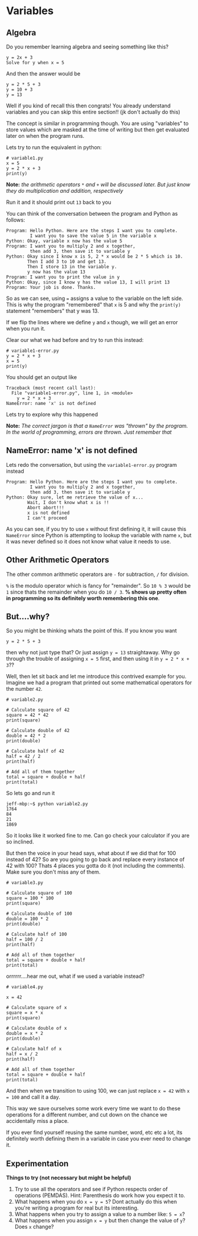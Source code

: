# Variables

## Algebra
Do you remember learning algebra and seeing something like this?
```
y = 2x + 3
Solve for y when x = 5
```
And then the answer would be
```
y = 2 * 5 + 3
y = 10 + 3
y = 13
```

Well if you kind of recall this then congrats! You already understand variables and you can skip this entire section!! (jk don't actually do this)

The concept is similar in programming though. You are using "variables" to store values which are masked at the time of writing but then get evaluated later on when the program runs.

Lets try to run the equivalent in python:
```
# variable1.py
x = 5
y = 2 * x + 3
print(y)
```
**Note:** *the arithmetic operators `*` and `+` will be discussed later. But just know they do multiplication and addition, respectively*

Run it and it should print out `13` back to you

You can think of the conversation between the program and Python as follows:
```
Program: Hello Python. Here are the steps I want you to complete.
         I want you to save the value 5 in the variable x
Python: Okay, variable x now has the value 5
Program: I want you to multiply 2 and x together,
         then add 3, then save it to variable y
Python: Okay since I know x is 5, 2 * x would be 2 * 5 which is 10.
        Then I add 3 to 10 and get 13.
        Then I store 13 in the variable y.
        y now has the value 13
Program: I want you to print the value in y
Python: Okay, since I know y has the value 13, I will print 13
Program: Your job is done. Thanks.
```
So as we can see, using `=` assigns a value to the variable on the left side. This is why the program "remembered" that `x` is 5 and why the `print(y)` statement "remembers" that y was 13.
 
If we flip the lines where we define  `y` and `x` though, we will get an error when you run it.

Clear our what we had before and try to run this instead:
```
# variable1-error.py
y = 2 * x + 3
x = 5
print(y)
```
You should get an output like
```
Traceback (most recent call last):
  File "variable1-error.py", line 1, in <module>
    y = 2 * x + 3
NameError: name 'x' is not defined
```
Lets try to explore why this happened

**Note:** *The correct jargon is that a `NameError` was "thrown" by the program. In the world of programming, errors are thrown. Just remember that*

## NameError: name 'x' is not defined
Lets redo the conversation, but using the `variable1-error.py` program instead
```
Program: Hello Python. Here are the steps I want you to complete.
         I want you to multiply 2 and x together,
         then add 3, then save it to variable y
Python: Okay sure, let me retrieve the value of x...
        Wait, I don't know what x is !!
        Abort abort!!!
        x is not defined
        I can't proceed
```

As you can see, if you try to use `x` without first defining it, it will cause this `NameError` since Python is attempting to lookup the variable with name `x`, but it was never defined so it does not know what value it needs to use.

## Other Arithmetic Operators
The other common arithmetic operators are `-` for subtraction, `/` for division.

 `%` is the modulo operator which is fancy for "remainder". So `10 % 3` would be `1` since thats the remainder when you do `10 / 3`. 
 **% shows up pretty often in programming so its definitely worth remembering this one**.

## But....why?

So you might be thinking whats the point of this. If you know you want 
```
y = 2 * 5 + 3
``` 
then why not just type that? Or just assign `y = 13` straightaway. Why go through the trouble of assigning `x = 5` first, and then using it in `y = 2 * x + 3`??

Well, then let sit back and let me introduce this contrived example for you. Imagine we had a program that printed out some mathematical operators for the number `42`.
```
# variable2.py

# Calculate square of 42
square = 42 * 42
print(square)

# Calculate double of 42
double = 42 * 2
print(double)

# Calculate half of 42
half = 42 / 2
print(half)

# Add all of them together
total = square + double + half
print(total)
```

So lets go and run it

```
jeff-mbp:~$ python variable2.py
1764
84
21
1869
```

So it looks like it worked fine to me. Can go check your calculator if you are so inclined. 

But then the voice in your head says, what about if we did that for 100 instead of 42? So are you going to go back and replace every instance of 42 with 100? Thats 4 places you gotta do it (not including the comments). Make sure you don't miss any of them.

```
# variable3.py

# Calculate square of 100
square = 100 * 100
print(square)

# Calculate double of 100
double = 100 * 2
print(double)

# Calculate half of 100
half = 100 / 2
print(half)

# Add all of them together
total = square + double + half
print(total)
```
orrrrrr....hear me out, what if we used a variable instead?
```
# variable4.py

x = 42

# Calculate square of x
square = x * x
print(square)

# Calculate double of x
double = x * 2
print(double)

# Calculate half of x
half = x / 2
print(half)

# Add all of them together
total = square + double + half
print(total)
```

And then when we transition to using 100, we can just replace `x = 42` with `x = 100` and call it a day.

This way we save ourselves some work every time we want to do these operations for a different number, and cut down on the chance we accidentally miss a place.

If you ever find yourself reusing the same number, word, etc etc a lot, its definitely worth defining them in a variable in case you ever need to change it.

## Experimentation

**Things to try (not necessary but might be helpful)**
 1. Try to use all the operators and see if Python respects order of operations (PEMDAS). Hint: Parenthesis do work how you expect it to.
 2. What happens when you do `x = y = 5`? Dont actually do this when you're writing a program for real but its interesting.
 3. What happens when you try to assign a value to a number like: `5 = x`?
 4. What happens when you assign `x = y` but then change the value of `y`? Does `x` change?
